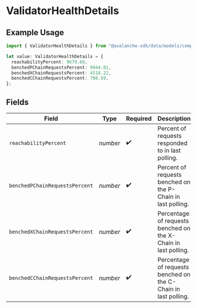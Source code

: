 # ValidatorHealthDetails

## Example Usage

```typescript
import { ValidatorHealthDetails } from "@avalanche-sdk/data/models/components";

let value: ValidatorHealthDetails = {
  reachabilityPercent: 9679.66,
  benchedPChainRequestsPercent: 9944.01,
  benchedXChainRequestsPercent: 4518.22,
  benchedCChainRequestsPercent: 708.69,
};
```

## Fields

| Field                                                          | Type                                                           | Required                                                       | Description                                                    |
| -------------------------------------------------------------- | -------------------------------------------------------------- | -------------------------------------------------------------- | -------------------------------------------------------------- |
| `reachabilityPercent`                                          | *number*                                                       | :heavy_check_mark:                                             | Percent of requests responded to in last polling.              |
| `benchedPChainRequestsPercent`                                 | *number*                                                       | :heavy_check_mark:                                             | Percent of requests benched on the P-Chain in last polling.    |
| `benchedXChainRequestsPercent`                                 | *number*                                                       | :heavy_check_mark:                                             | Percentage of requests benched on the X-Chain in last polling. |
| `benchedCChainRequestsPercent`                                 | *number*                                                       | :heavy_check_mark:                                             | Percentage of requests benched on the C-Chain in last polling. |
